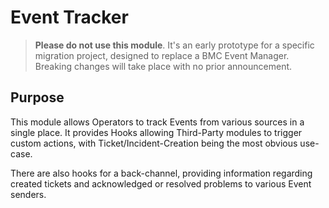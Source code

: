 Event Tracker
=============

> **Please do not use this module**. It's an early prototype for a specific
> migration project, designed to replace a BMC Event Manager. Breaking changes
> will take place with no prior announcement.

Purpose
-------

This module allows Operators to track Events from various sources in a single
place. It provides Hooks allowing Third-Party modules to trigger custom actions,
with Ticket/Incident-Creation being the most obvious use-case. 

There are also hooks for a back-channel, providing information regarding created
tickets and acknowledged or resolved problems to various Event senders.

